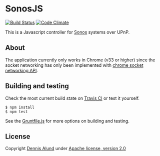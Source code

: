 # SonosJS
[![Build Status](https://travis-ci.org/oddbit/sonosjs.svg?branch=master)](https://travis-ci.org/oddbit/sonosjs)
[![Code Climate](https://codeclimate.com/github/oddbit/sonosjs.png)](https://codeclimate.com/github/oddbit/sonosjs)

This is a Javascript controller for [Sonos](http://www.sonos.com/) systems over UPnP.

## About
The application currently only works in Chrome (v33 or higher) since the socket networking has only been implemented with
[chrome socket networking API](https://developer.chrome.com/apps/app_network). 

## Building and testing
Check the most current build state on [Travis CI](https://travis-ci.org/oddbit/sonosjs/branches) or test it yourself. 

```shell
$ npm install
$ npm test
```

See the [Gruntfile.js](Gruntfile.js) for more options on building and testing.

## License
Copyright [Dennis Alund](https://github.com/dennis-alund) under [Apache license, version 2.0](http://www.apache.org/licenses/LICENSE-2.0)
